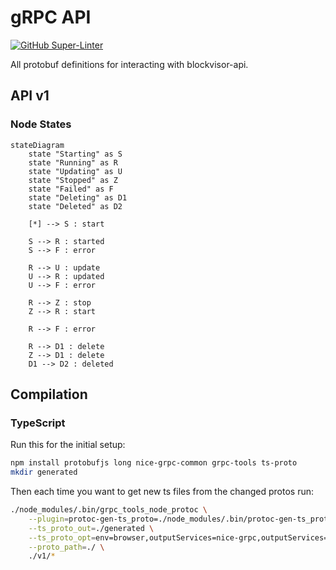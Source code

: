 # gRPC API
[![GitHub Super-Linter](https://github.com/blockjoy/api-proto/workflows/Lint%20Code%20Base/badge.svg)](https://github.com/marketplace/actions/super-linter)

All protobuf definitions for interacting with blockvisor-api.

## API v1

### Node States

```mermaid
stateDiagram
    state "Starting" as S
    state "Running" as R
    state "Updating" as U
    state "Stopped" as Z
    state "Failed" as F
    state "Deleting" as D1
    state "Deleted" as D2

    [*] --> S : start

    S --> R : started
    S --> F : error

    R --> U : update
    U --> R : updated
    U --> F : error

    R --> Z : stop
    Z --> R : start

    R --> F : error

    R --> D1 : delete
    Z --> D1 : delete
    D1 --> D2 : deleted
```

## Compilation

### TypeScript

Run this for the initial setup:
```bash
npm install protobufjs long nice-grpc-common grpc-tools ts-proto
mkdir generated
```

Then each time you want to get new ts files from the changed protos run:
```bash
./node_modules/.bin/grpc_tools_node_protoc \
    --plugin=protoc-gen-ts_proto=./node_modules/.bin/protoc-gen-ts_proto \
    --ts_proto_out=./generated \
    --ts_proto_opt=env=browser,outputServices=nice-grpc,outputServices=generic-definitions,outputJsonMethods=false,useExactTypes=false,esModuleInterop=true \
    --proto_path=./ \
    ./v1/*
```

